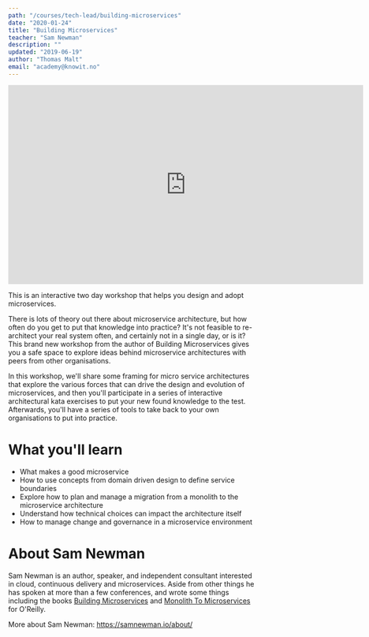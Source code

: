 ```yaml
---
path: "/courses/tech-lead/building-microservices"
date: "2020-01-24"
title: "Building Microservices"
teacher: "Sam Newman"
description: ""
updated: "2019-06-19"
author: "Thomas Malt"
email: "academy@knowit.no"
---
```


<iframe width="720" height="404" 
  src="https://www.youtube.com/embed/SKt1RfOmR3U" frameborder="0" 
  allow="accelerometer; autoplay; encrypted-media; gyroscope; picture-in-picture" 
  allowfullscreen>
</iframe>

This is an interactive two day workshop that helps you design and adopt
microservices.

There is lots of theory out there about microservice architecture, but how
often do you get to put that knowledge into practice? It's not feasible to
re-architect your real system often, and certainly not in a single day, or is
it? This brand new workshop from the author of Building Microservices gives
you a safe space to explore ideas behind microservice architectures with peers
from other organisations.

In this workshop, we'll share some framing for micro service architectures
that explore the various forces that can drive the design and evolution of
microservices, and then you'll participate in a series of interactive
architectural kata exercises to put your new found knowledge to the test.
Afterwards, you'll have a series of tools to take back to your own
organisations to put into practice.

# What you'll learn

- What makes a good microservice
- How to use concepts from domain driven design to define service boundaries
- Explore how to plan and manage a migration from a monolith to the
  microservice architecture
- Understand how technical choices can impact the architecture itself
- How to manage change and governance in a microservice environment

# About Sam Newman

Sam Newman is an author, speaker, and independent consultant interested in
cloud, continuous delivery and microservices. Aside from other things he has
spoken at more than a few conferences, and wrote some things including the
books [Building Microservices](http://buildingmicroservices.com/) and
[Monolith To Microservices](https://samnewman.io/books/monolith-to-microservices/)
for O'Reilly.

More about Sam Newman: https://samnewman.io/about/
